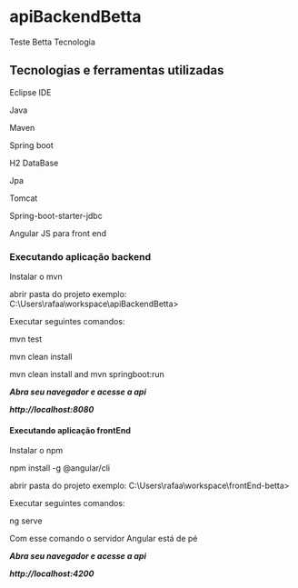 # apiBackendBetta
Teste Betta Tecnologia

## Tecnologias e ferramentas utilizadas
<p>Eclipse IDE</p>
<p>Java</p>
<p>Maven</p>
<p>Spring boot</p>
<p>H2 DataBase</p>
<p>Jpa</p>
<p>Tomcat</p>
<p>Spring-boot-starter-jdbc</p>

<p>Angular JS para front end</>

### Executando aplicação backend
<p>Instalar o mvn</p>
<p>abrir pasta do projeto exemplo: C:\Users\rafaa\workspace\apiBackendBetta></p>
<p>Executar seguintes comandos: </p>
<p>mvn test</p>
<p>mvn clean install</p>
<p>mvn clean install and mvn springboot:run</p>
<p><em><strong>Abra seu navegador e acesse a api</strong></em></p>
<p><em><strong>http://localhost:8080</strong></em></p>

#### Executando aplicação frontEnd
<p>Instalar o npm</p>
<p>npm install -g @angular/cli</p>
<p>abrir pasta do projeto exemplo: C:\Users\rafaa\workspace\frontEnd-betta></p>
<p>Executar seguintes comandos: </p>
<p>ng serve</p>
<p>Com esse comando o servidor Angular está de pé</p>
<p><em><strong>Abra seu navegador e acesse a api</strong></em></p>
<p><em><strong>http://localhost:4200</strong></em></p>


